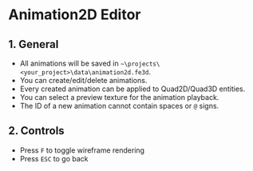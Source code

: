# Animation2D Editor

## 1. General

- All animations will be saved in `~\projects\<your_project>\data\animation2d.fe3d`.
- You can create/edit/delete animations.
- Every created animation can be applied to Quad2D/Quad3D entities.
- You can select a preview texture for the animation playback.
- The ID of a new animation cannot contain spaces or `@` signs.

## 2. Controls

- Press `F` to toggle wireframe rendering
- Press `ESC` to go back
